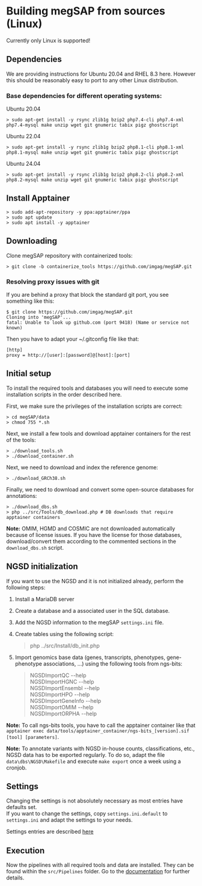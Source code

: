# Building megSAP from sources (Linux)

Currently only Linux is supported!  

## Dependencies

We are providing instructions for Ubuntu 20.04 and RHEL 8.3 here. However this should be reasonably easy to port to any other Linux distribution.

### Base dependencies for different operating systems:

Ubuntu 20.04

	> sudo apt-get install -y rsync zlib1g bzip2 php7.4-cli php7.4-xml php7.4-mysql make unzip wget git gnumeric tabix pigz ghostscript
    
Ubuntu 22.04

	> sudo apt-get install -y rsync zlib1g bzip2 php8.1-cli php8.1-xml php8.1-mysql make unzip wget git gnumeric tabix pigz ghostscript

Ubuntu 24.04

	> sudo apt-get install -y rsync zlib1g bzip2 php8.2-cli php8.2-xml php8.2-mysql make unzip wget git gnumeric tabix pigz ghostscript

    
## Install Apptainer

	> sudo add-apt-repository -y ppa:apptainer/ppa
	> sudo apt update
	> sudo apt install -y apptainer

## Downloading

Clone megSAP repository with containerized tools:

	> git clone -b containerize_tools https://github.com/imgag/megSAP.git

### Resolving proxy issues with git

If you are behind a proxy that block the standard git port, you see something like this:

    $ git clone https://github.com/imgag/megSAP.git
    Cloning into 'megSAP'...
    fatal: Unable to look up github.com (port 9418) (Name or service not known)

Then you have to adapt your ~/.gitconfig file like that:

    [http]
    proxy = http://[user]:[password]@[host]:[port]

## Initial setup

To install the required tools and databases you will need to execute some installation scripts in the order described here.

First, we make sure the privileges of the installation scripts are correct:

	> cd megSAP/data
	> chmod 755 *.sh

Next, we install a few tools and download apptainer containers for the rest of the tools:

	> ./download_tools.sh
	> ./download_container.sh

Next, we need to download and index the reference genome:
	
	> ./download_GRCh38.sh

Finally, we need to download and convert some open-source databases for annotations:

	> ./download_dbs.sh
	> php ../src/Tools/db_download.php # DB downloads that require apptainer containers

**Note:** OMIM, HGMD and COSMIC are not downloaded automatically because of license issues. If you have the license for those databases, download/convert them according to the commented sections in the `download_dbs.sh` script.

## NGSD initialization

If you want to use the NGSD and it is not initialized already, perform the following steps:

1) Install a MariaDB server
2) Create a database and a associated user in the SQL database.
3) Add the NGSD information to the megSAP `settings.ini` file.
4) Create tables using the following script:

	> php ../src/Install/db_init.php

5) Import genomics base data (genes, transcripts, phenotypes, gene-phenotype associations, ...) using the following tools from ngs-bits:

	> NGSDImportQC --help  
	> NGSDImportHGNC --help  
	> NGSDImportEnsembl --help  
	> NGSDImportHPO --help  
	> NGSDImportGeneInfo --help  
	> NGSDImportOMIM --help  
	> NGSDImportORPHA --help  

**Note:** To call ngs-bits tools, you have to call the apptainer container like that `apptainer exec data/tools/apptainer_container/ngs-bits_[version].sif [tool] [parameters]`.

**Note:** To annotate variants with NGSD in-house counts, classifications, etc., NGSD data has to be exported regularly. To do so, adapt the file `data\dbs\NGSD\Makefile` and execute `make export` once a week using a cronjob.


## Settings

Changing the settings is not absolutely necessary as most entries have defaults set.  
If you want to change the settings, copy `settings.ini.default` to `settings.ini` and adapt the settings to your needs.  

Settings entries are described [here](settings.md)

## Execution

Now the pipelines with all required tools and data are installed. They can be found within the `src/Pipelines` folder. Go to the [documentation](../README.md) for further details.
